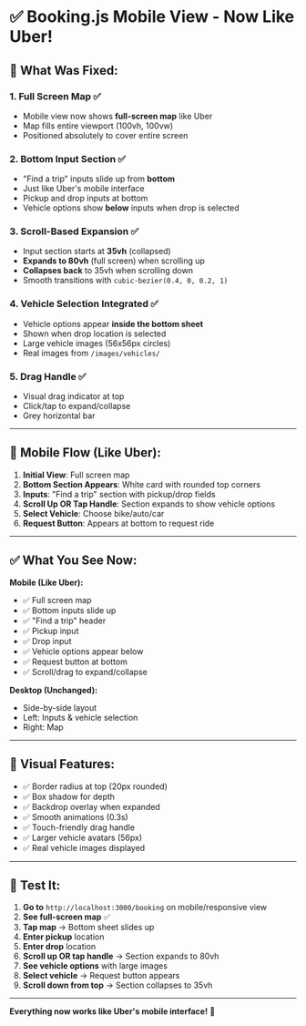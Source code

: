 # ✅ Booking.js Mobile View - Now Like Uber!

## 🎉 What Was Fixed:

### 1. **Full Screen Map** ✅
- Mobile view now shows **full-screen map** like Uber
- Map fills entire viewport (100vh, 100vw)
- Positioned absolutely to cover entire screen

### 2. **Bottom Input Section** ✅
- "Find a trip" inputs slide up from **bottom**
- Just like Uber's mobile interface
- Pickup and drop inputs at bottom
- Vehicle options show **below** inputs when drop is selected

### 3. **Scroll-Based Expansion** ✅
- Input section starts at **35vh** (collapsed)
- **Expands to 80vh** (full screen) when scrolling up
- **Collapses back** to 35vh when scrolling down
- Smooth transitions with `cubic-bezier(0.4, 0, 0.2, 1)`

### 4. **Vehicle Selection Integrated** ✅
- Vehicle options appear **inside the bottom sheet**
- Shown when drop location is selected
- Large vehicle images (56x56px circles)
- Real images from `/images/vehicles/`

### 5. **Drag Handle** ✅
- Visual drag indicator at top
- Click/tap to expand/collapse
- Grey horizontal bar

---

## 📱 Mobile Flow (Like Uber):

1. **Initial View**: Full screen map
2. **Bottom Section Appears**: White card with rounded top corners
3. **Inputs**: "Find a trip" section with pickup/drop fields
4. **Scroll Up OR Tap Handle**: Section expands to show vehicle options
5. **Select Vehicle**: Choose bike/auto/car
6. **Request Button**: Appears at bottom to request ride

---

## ✅ What You See Now:

**Mobile (Like Uber):**
- ✅ Full screen map
- ✅ Bottom inputs slide up
- ✅ "Find a trip" header
- ✅ Pickup input
- ✅ Drop input
- ✅ Vehicle options appear below
- ✅ Request button at bottom
- ✅ Scroll/drag to expand/collapse

**Desktop (Unchanged):**
- Side-by-side layout
- Left: Inputs & vehicle selection
- Right: Map

---

## 🎨 Visual Features:

- ✅ Border radius at top (20px rounded)
- ✅ Box shadow for depth
- ✅ Backdrop overlay when expanded
- ✅ Smooth animations (0.3s)
- ✅ Touch-friendly drag handle
- ✅ Larger vehicle avatars (56px)
- ✅ Real vehicle images displayed

---

## 🧪 Test It:

1. **Go to** `http://localhost:3000/booking` on mobile/responsive view
2. **See full-screen map** ✅
3. **Tap map** → Bottom sheet slides up
4. **Enter pickup** location
5. **Enter drop** location
6. **Scroll up OR tap handle** → Section expands to 80vh
7. **See vehicle options** with large images
8. **Select vehicle** → Request button appears
9. **Scroll down from top** → Section collapses to 35vh

---

**Everything now works like Uber's mobile interface!** 🚀


